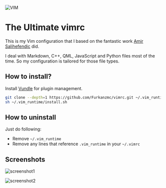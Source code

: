 ![VIM](https://dnp4pehkvoo6n.cloudfront.net/43c5af597bd5c1a64eb1829f011c208f/as/Ultimate%20Vimrc.svg)

# The Ultimate vimrc

This is my Vim configuration that I based on the fantastic work
[Amir Salihefendic](https://github.com/amix/vimrc) did.

I deal with Markdown, C++, QML, JavaScript and Python files most of the time. So
my configuration is tailored for those file types.

## How to install?

Install [Vundle](https://github.com/VundleVim/Vundle.vim) for plugin management.

```sh
git clone --depth=1 https://github.com/Furkanzmc/vimrc.git ~/.vim_runtime
sh ~/.vim_runtime/install.sh
```

## How to uninstall

Just do following:

* Remove `~/.vim_runtime`
* Remove any lines that reference `.vim_runtime` in your `~/.vimrc`

## Screenshots

![screenshot1](https://drive.google.com/uc?export=download&id=1cIzNgh8WE0CMBB2gNDv34xNhXt1gc2fS)

![screenshot2](https://drive.google.com/uc?export=download&id=1VprQXbtXkiBoeQz7D1fka9L1VJ9ho9el)
